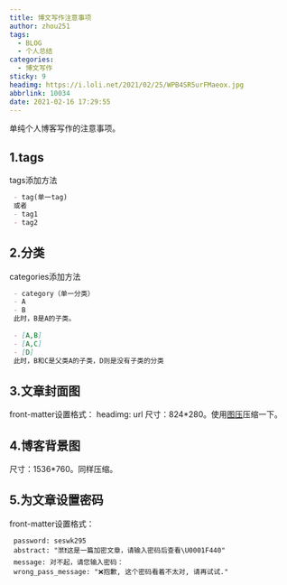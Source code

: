 ```yaml
---
title: 博文写作注意事项
author: zhou251
tags:
  - BLOG
  - 个人总结
categories:
  - 博文写作
sticky: 9
headimg: https://i.loli.net/2021/02/25/WPB4SR5urFMaeox.jpg
abbrlink: 10034
date: 2021-02-16 17:29:55
---
```

单纯个人博客写作的注意事项。

<!--more-->

## 1.tags  
tags添加方法
```markdown
 - tag(单一tag)
 或者
 - tag1
 - tag2
```

## 2.分类
categories添加方法
```markdown
 - category（单一分类）
 - A
 - B
 此时，B是A的子类。
 
 - [A,B]
 - [A,C]
 - [D]
 此时，B和C是父类A的子类，D则是没有子类的分类
```
## 3.文章封面图
front-matter设置格式：
headimg: url
尺寸：824*280。使用[图压](https://tuya.xinxiao.tech/)压缩一下。

## 4.博客背景图
尺寸：1536*760。同样压缩。

## 5.为文章设置密码
front-matter设置格式：
```
 password: seswk295
 abstract: "🈲❗这是一篇加密文章，请输入密码后查看\U0001F440"
 message: 对不起，请您输入密码：
 wrong_pass_message: "❌抱歉, 这个密码看着不太对, 请再试试."
```
